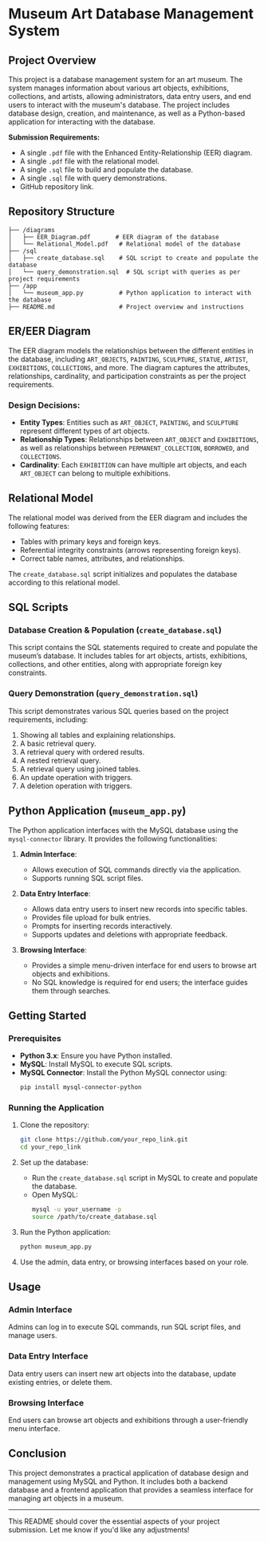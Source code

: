# Museum Art Database Management System

## Project Overview

This project is a database management system for an art museum. The system manages information about various art objects, exhibitions, collections, and artists, allowing administrators, data entry users, and end users to interact with the museum's database. The project includes database design, creation, and maintenance, as well as a Python-based application for interacting with the database.

**Submission Requirements:**

- A single `.pdf` file with the Enhanced Entity-Relationship (EER) diagram.
- A single `.pdf` file with the relational model.
- A single `.sql` file to build and populate the database.
- A single `.sql` file with query demonstrations.
- GitHub repository link.

## Repository Structure

```plaintext
├── /diagrams
│   ├── EER_Diagram.pdf       # EER diagram of the database
│   └── Relational_Model.pdf   # Relational model of the database
├── /sql
│   ├── create_database.sql    # SQL script to create and populate the database
│   └── query_demonstration.sql  # SQL script with queries as per project requirements
├── /app
│   └── museum_app.py          # Python application to interact with the database
├── README.md                  # Project overview and instructions
```

## ER/EER Diagram

The EER diagram models the relationships between the different entities in the database, including `ART_OBJECTS`, `PAINTING`, `SCULPTURE`, `STATUE`, `ARTIST`, `EXHIBITIONS`, `COLLECTIONS`, and more. The diagram captures the attributes, relationships, cardinality, and participation constraints as per the project requirements.

### Design Decisions:

- **Entity Types**: Entities such as `ART_OBJECT`, `PAINTING`, and `SCULPTURE` represent different types of art objects. 
- **Relationship Types**: Relationships between `ART_OBJECT` and `EXHIBITIONS`, as well as relationships between `PERMANENT_COLLECTION`, `BORROWED`, and `COLLECTIONS`.
- **Cardinality**: Each `EXHIBITION` can have multiple art objects, and each `ART_OBJECT` can belong to multiple exhibitions.

## Relational Model

The relational model was derived from the EER diagram and includes the following features:
- Tables with primary keys and foreign keys.
- Referential integrity constraints (arrows representing foreign keys).
- Correct table names, attributes, and relationships.

The `create_database.sql` script initializes and populates the database according to this relational model.

## SQL Scripts

### Database Creation & Population (`create_database.sql`)

This script contains the SQL statements required to create and populate the museum’s database. It includes tables for art objects, artists, exhibitions, collections, and other entities, along with appropriate foreign key constraints.

### Query Demonstration (`query_demonstration.sql`)

This script demonstrates various SQL queries based on the project requirements, including:

1. Showing all tables and explaining relationships.
2. A basic retrieval query.
3. A retrieval query with ordered results.
4. A nested retrieval query.
5. A retrieval query using joined tables.
6. An update operation with triggers.
7. A deletion operation with triggers.

## Python Application (`museum_app.py`)

The Python application interfaces with the MySQL database using the `mysql-connector` library. It provides the following functionalities:

1. **Admin Interface**: 
   - Allows execution of SQL commands directly via the application.
   - Supports running SQL script files.

2. **Data Entry Interface**: 
   - Allows data entry users to insert new records into specific tables.
   - Provides file upload for bulk entries.
   - Prompts for inserting records interactively.
   - Supports updates and deletions with appropriate feedback.

3. **Browsing Interface**: 
   - Provides a simple menu-driven interface for end users to browse art objects and exhibitions.
   - No SQL knowledge is required for end users; the interface guides them through searches.

## Getting Started

### Prerequisites

- **Python 3.x**: Ensure you have Python installed.
- **MySQL**: Install MySQL to execute SQL scripts.
- **MySQL Connector**: Install the Python MySQL connector using:
  ```bash
  pip install mysql-connector-python
  ```

### Running the Application

1. Clone the repository:
   ```bash
   git clone https://github.com/your_repo_link.git
   cd your_repo_link
   ```

2. Set up the database:
   - Run the `create_database.sql` script in MySQL to create and populate the database.
   - Open MySQL:
     ```bash
     mysql -u your_username -p
     source /path/to/create_database.sql
     ```

3. Run the Python application:
   ```bash
   python museum_app.py
   ```

4. Use the admin, data entry, or browsing interfaces based on your role.

## Usage

### Admin Interface
Admins can log in to execute SQL commands, run SQL script files, and manage users.

### Data Entry Interface
Data entry users can insert new art objects into the database, update existing entries, or delete them.

### Browsing Interface
End users can browse art objects and exhibitions through a user-friendly menu interface.

## Conclusion

This project demonstrates a practical application of database design and management using MySQL and Python. It includes both a backend database and a frontend application that provides a seamless interface for managing art objects in a museum.

---

This README should cover the essential aspects of your project submission. Let me know if you'd like any adjustments!
